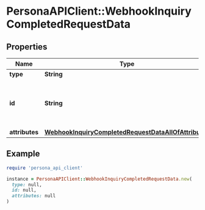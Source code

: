 # PersonaAPIClient::WebhookInquiryCompletedRequestData

## Properties

| Name | Type | Description | Notes |
| ---- | ---- | ----------- | ----- |
| **type** | **String** | event | [optional] |
| **id** | **String** | Unique identifier for this Event. Starts with &#x60;evt_&#x60;. | [optional] |
| **attributes** | [**WebhookInquiryCompletedRequestDataAllOfAttributes**](WebhookInquiryCompletedRequestDataAllOfAttributes.md) |  | [optional] |

## Example

```ruby
require 'persona_api_client'

instance = PersonaAPIClient::WebhookInquiryCompletedRequestData.new(
  type: null,
  id: null,
  attributes: null
)
```

